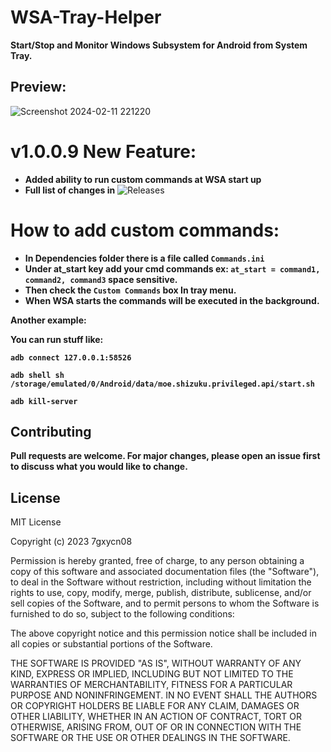 # WSA-Tray-Helper
**Start/Stop and Monitor Windows Subsystem for Android from System Tray.**


## Preview:


![Screenshot 2024-02-11 221220](https://github.com/7gxycn08/WSA-Tray-Helper/assets/121936658/23a7e698-4a90-4f49-b043-f54abc8a8ee5)


# v1.0.0.9 New Feature:
- **Added ability to run custom commands at WSA start up**
- **Full list of changes in** ![Releases](https://github.com/7gxycn08/WSA-Tray-Helper/releases/tag/v1.0.0.9)


# How to add custom commands:
- **In Dependencies folder there is a file called `Commands.ini`**
- **Under at_start key add your cmd commands ex: `at_start = command1, command2, command3` space sensitive.**
- **Then check the `Custom Commands` box In tray menu.**
- **When WSA starts the commands will be executed in the background.**


**Another example:**


**You can run stuff like:**


**`adb connect 127.0.0.1:58526`**


**`adb shell sh /storage/emulated/0/Android/data/moe.shizuku.privileged.api/start.sh`**


**`adb kill-server`**


## Contributing

**Pull requests are welcome. For major changes, please open an issue first**
**to discuss what you would like to change.**

## License

MIT License

Copyright (c) 2023 7gxycn08

Permission is hereby granted, free of charge, to any person obtaining a copy
of this software and associated documentation files (the "Software"), to deal
in the Software without restriction, including without limitation the rights
to use, copy, modify, merge, publish, distribute, sublicense, and/or sell
copies of the Software, and to permit persons to whom the Software is
furnished to do so, subject to the following conditions:

The above copyright notice and this permission notice shall be included in all
copies or substantial portions of the Software.

THE SOFTWARE IS PROVIDED "AS IS", WITHOUT WARRANTY OF ANY KIND, EXPRESS OR
IMPLIED, INCLUDING BUT NOT LIMITED TO THE WARRANTIES OF MERCHANTABILITY,
FITNESS FOR A PARTICULAR PURPOSE AND NONINFRINGEMENT. IN NO EVENT SHALL THE
AUTHORS OR COPYRIGHT HOLDERS BE LIABLE FOR ANY CLAIM, DAMAGES OR OTHER
LIABILITY, WHETHER IN AN ACTION OF CONTRACT, TORT OR OTHERWISE, ARISING FROM,
OUT OF OR IN CONNECTION WITH THE SOFTWARE OR THE USE OR OTHER DEALINGS IN THE
SOFTWARE.




